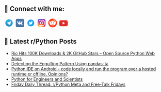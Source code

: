 ## 🔎 Connect with me:
[<img src="https://github.com/bullbesh/bullbesh/blob/main/images/Telegram.png" width="32" height="32" />](https://t.me/bullbesh)
[<img src="https://github.com/bullbesh/bullbesh/blob/main/images/VK.png" width="32" height="32" />](https://vk.com/bullbesh)
[<img src="https://github.com/bullbesh/bullbesh/blob/main/images/Twitter.png" width="32" height="32" />](https://twitter.com/bullbesh1)
[<img src="https://github.com/bullbesh/bullbesh/blob/main/images/Instagram.png" width="32" height="32" />](https://www.instagram.com/bullbesh)
[<img src="https://github.com/bullbesh/bullbesh/blob/main/images/Reddit.png" width="32" height="32" />](https://www.reddit.com/user/bullbesh)
[<img src="https://github.com/bullbesh/bullbesh/blob/main/images/YouTube.png" width="32" height="32" />](https://www.youtube.com/channel/UCtfjRs6uzgq5mfm8S06WTcg)

## 📕 Latest r/Python Posts
<!-- BLOG-POST-LIST:START -->
- [Rio Hits 100K Downloads &amp; 2K GitHub Stars – Open Source Python Web Apps](https://www.reddit.com/r/Python/comments/1j5ofdj/rio_hits_100k_downloads_2k_github_stars_open/)
- [Detecting the Engulfing Pattern Using pandas-ta](https://www.reddit.com/r/Python/comments/1j5hjsb/detecting_the_engulfing_pattern_using_pandasta/)
- [Python IDE on Android - code locally and run the program over a hosted runtime or offline. Opinions?](https://www.reddit.com/r/Python/comments/1j5etsa/python_ide_on_android_code_locally_and_run_the/)
- [Python for Engineers and Scientists](https://www.reddit.com/r/Python/comments/1j5ae5m/python_for_engineers_and_scientists/)
- [Friday Daily Thread: r/Python Meta and Free-Talk Fridays](https://www.reddit.com/r/Python/comments/1j5a404/friday_daily_thread_rpython_meta_and_freetalk/)
<!-- BLOG-POST-LIST:END -->
